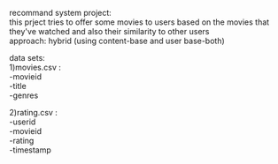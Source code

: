 recommand system project:     
this prject tries to offer some movies to  users based on the movies that they've watched and also  their similarity to other users       
approach: hybrid (using content-base and user base-both)       

data sets:     
1)movies.csv :    
-movieid    
-title    
-genres    

2)rating.csv :    
-userid     
-movieid    
-rating   
-timestamp    
